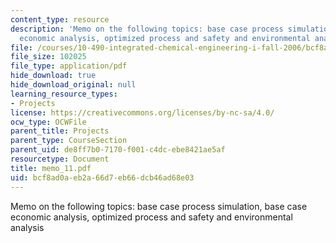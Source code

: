 ```yaml
---
content_type: resource
description: 'Memo on the following topics: base case process simulation, base case
  economic analysis, optimized process and safety and environmental analysis'
file: /courses/10-490-integrated-chemical-engineering-i-fall-2006/bcf8ad0aeb2a66d7eb66dcb46ad68e03_memo_11.pdf
file_size: 102025
file_type: application/pdf
hide_download: true
hide_download_original: null
learning_resource_types:
- Projects
license: https://creativecommons.org/licenses/by-nc-sa/4.0/
ocw_type: OCWFile
parent_title: Projects
parent_type: CourseSection
parent_uid: de8ff7b0-7170-f001-c4dc-ebe8421ae5af
resourcetype: Document
title: memo_11.pdf
uid: bcf8ad0a-eb2a-66d7-eb66-dcb46ad68e03
---
```

Memo on the following topics: base case process simulation, base case economic analysis, optimized process and safety and environmental analysis